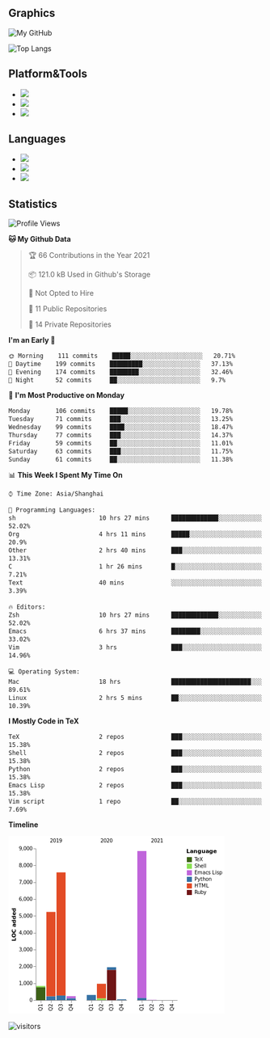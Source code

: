 ## Graphics

![My GitHub](https://github-readme-stats.vercel.app/api?username=SteamedFish&count_private=true&show_icons=true&theme=buefy&include_all_commits=false)

![Top Langs](https://github-readme-stats.vercel.app/api/top-langs/?username=SteamedFish&theme=buefy&hide=ruby&count_private=true&show_icons=true&layout=compact)

## Platform&Tools

* [![](https://img.shields.io/badge/ArchLinux--purple?style=flat-square&logo=ArchLinux)](https://www.archlinux.org/)
* [![](https://img.shields.io/badge/Gentoo-testing-purple?style=flat-square&logo=Gentoo)](https://www.gentoo.org/)
* [![](https://img.shields.io/badge/Doom%20Emacs-28-blue?style=flat-square&logo=Gnu%20emacs&logoColor=white)](https://www.gnu.org/software/emacs/)

## Languages

* [![](https://img.shields.io/badge/-Python-3776AB?style=flat-square&logo=python&logoColor=white)](https://www.python.org/)
* [![](https://img.shields.io/badge/-Bash-00ADD8?style=flat-square&logo=Gnu-bash&logoColor=white)](https://www.gnu.org/software/bash/)
* [![](https://img.shields.io/badge/-Go-00ADD8?style=flat-square&logo=go&logoColor=white)](https://golang.org/)

## Statistics

<!--START_SECTION:waka-->
![Profile Views](http://img.shields.io/badge/Profile%20Views-8-blue)

**🐱 My Github Data** 

> 🏆 66 Contributions in the Year 2021
 > 
> 📦 121.0 kB Used in Github's Storage 
 > 
> 🚫 Not Opted to Hire
 > 
> 📜 11 Public Repositories 
 > 
> 🔑 14 Private Repositories  
 > 
**I'm an Early 🐤** 

```text
🌞 Morning    111 commits    █████░░░░░░░░░░░░░░░░░░░░   20.71% 
🌆 Daytime    199 commits    █████████░░░░░░░░░░░░░░░░   37.13% 
🌃 Evening    174 commits    ████████░░░░░░░░░░░░░░░░░   32.46% 
🌙 Night      52 commits     ██░░░░░░░░░░░░░░░░░░░░░░░   9.7%

```
📅 **I'm Most Productive on Monday** 

```text
Monday       106 commits    █████░░░░░░░░░░░░░░░░░░░░   19.78% 
Tuesday      71 commits     ███░░░░░░░░░░░░░░░░░░░░░░   13.25% 
Wednesday    99 commits     ████░░░░░░░░░░░░░░░░░░░░░   18.47% 
Thursday     77 commits     ███░░░░░░░░░░░░░░░░░░░░░░   14.37% 
Friday       59 commits     ██░░░░░░░░░░░░░░░░░░░░░░░   11.01% 
Saturday     63 commits     ███░░░░░░░░░░░░░░░░░░░░░░   11.75% 
Sunday       61 commits     ██░░░░░░░░░░░░░░░░░░░░░░░   11.38%

```


📊 **This Week I Spent My Time On** 

```text
⌚︎ Time Zone: Asia/Shanghai

💬 Programming Languages: 
sh                       10 hrs 27 mins      █████████████░░░░░░░░░░░░   52.02% 
Org                      4 hrs 11 mins       █████░░░░░░░░░░░░░░░░░░░░   20.9% 
Other                    2 hrs 40 mins       ███░░░░░░░░░░░░░░░░░░░░░░   13.31% 
C                        1 hr 26 mins        █░░░░░░░░░░░░░░░░░░░░░░░░   7.21% 
Text                     40 mins             ░░░░░░░░░░░░░░░░░░░░░░░░░   3.39%

🔥 Editors: 
Zsh                      10 hrs 27 mins      █████████████░░░░░░░░░░░░   52.02% 
Emacs                    6 hrs 37 mins       ████████░░░░░░░░░░░░░░░░░   33.02% 
Vim                      3 hrs               ███░░░░░░░░░░░░░░░░░░░░░░   14.96%

💻 Operating System: 
Mac                      18 hrs              ██████████████████████░░░   89.61% 
Linux                    2 hrs 5 mins        ██░░░░░░░░░░░░░░░░░░░░░░░   10.39%

```

**I Mostly Code in TeX** 

```text
TeX                      2 repos             ███░░░░░░░░░░░░░░░░░░░░░░   15.38% 
Shell                    2 repos             ███░░░░░░░░░░░░░░░░░░░░░░   15.38% 
Python                   2 repos             ███░░░░░░░░░░░░░░░░░░░░░░   15.38% 
Emacs Lisp               2 repos             ███░░░░░░░░░░░░░░░░░░░░░░   15.38% 
Vim script               1 repo              ██░░░░░░░░░░░░░░░░░░░░░░░   7.69%

```


**Timeline**

![Chart not found](https://raw.githubusercontent.com/SteamedFish/SteamedFish/master/charts/bar_graph.png) 


<!--END_SECTION:waka-->

![visitors](https://visitor-badge.laobi.icu/badge?page_id=SteamedFish.SteamedFish)
